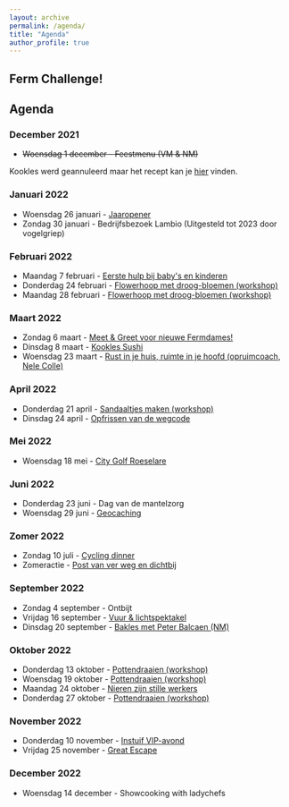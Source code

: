 ```yaml
---
layout: archive
permalink: /agenda/
title: "Agenda"
author_profile: true
---
```


## Ferm Challenge!

## Agenda

### December 2021

- <s>Woensdag 1 december - Feestmenu (VM & NM)</s>

Kookles werd geannuleerd maar het recept kan je [hier](/assets/media/agenda/feestmenu.pdf) vinden.

### Januari 2022

- Woensdag 26 januari - [Jaaropener](/assets/media/agenda/2022-01-jaaropener.pdf)
- Zondag 30 januari - Bedrijfsbezoek Lambio (Uitgesteld tot 2023 door vogelgriep)

### Februari 2022

- Maandag 7 februari - [Eerste hulp bij baby's en kinderen](/assets/media/agenda/2022-02-ehbo.pdf)
- Donderdag 24 februari - [Flowerhoop met droog-bloemen (workshop)](/assets/media/agenda/2022-02-flowerhoop.pdf)
- Maandag 28 februari - [Flowerhoop met droog-bloemen (workshop)](/assets/media/agenda/2022-02-flowerhoop.pdf)

### Maart 2022

- Zondag 6 maart - [Meet & Greet voor nieuwe Fermdames!](/assets/media/agenda/2022-03-meet-greet.pdf)
- Dinsdag 8 maart - [Kookles Sushi](/assets/media/agenda/2022-03-sushi.pdf)
- Woensdag 23 maart - [Rust in je huis, ruimte in je hoofd (opruimcoach, Nele Colle)](/assets/media/agenda/2022-03-rust-in-huis.pdf)

### April 2022

- Donderdag 21 april - [Sandaaltjes maken (workshop)](/assets/media/agenda/2022-04-sandaaltjes-maken.pdf)
- Dinsdag 24 april - [Opfrissen van de wegcode](/assets/media/agenda/2022-04-26-opfrissen-van-de-wegcode.pdf)

### Mei 2022

- Woensdag 18 mei - [City Golf Roeselare](/assets/media/agenda/2022-05-18-city-golf.pdf)

### Juni 2022

- Donderdag 23 juni - Dag van de mantelzorg
- Woensdag 29 juni - [Geocaching](/assets/media/agenda/2022-06-29-geocaching.pdf)

### Zomer 2022

- Zondag 10 juli - [Cycling dinner](/assets/media/agenda/2022-07-10-cycling.pdf)
- Zomeractie - [Post van ver weg en dichtbij](/assets/media/agenda/2022-zomeractie.pdf)

### September 2022

- Zondag 4 september - Ontbijt
- Vrijdag 16 september - [Vuur & lichtspektakel](/assets/media/agenda/2022-09-vuurspektakel.pdf)
- Dinsdag 20 september -  [Bakles met Peter Balcaen (NM)](/assets/media/agenda/2022-09-bakles.pdf)

### Oktober 2022

- Donderdag 13 oktober - [Pottendraaien (workshop)](/assets/media/agenda/2022-10-13-pottenbakken.pdf)
- Woensdag 19 oktober - [Pottendraaien (workshop)](/assets/media/agenda/2022-10-13-pottenbakken.pdf)
- Maandag 24 oktober - [Nieren zijn stille werkers](/assets/media/agenda/2022-10-24-nieren.pdf)
- Donderdag 27 oktober - [Pottendraaien (workshop)](/assets/media/agenda/2022-10-13-pottenbakken.pdf)

### November 2022

- Donderdag 10 november - [Instuif VIP-avond](/assets/media/agenda/2022-11-10-instuif.pdf)
- Vrijdag 25 november - [Great Escape](/assets/media/agenda/2022-11-25-escape.pdf)

### December 2022

- Woensdag 14 december - Showcooking with ladychefs
